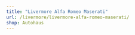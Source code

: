 ```yaml
---
title: "Livermore Alfa Romeo Maserati"
url: /livermore/livermore-alfa-romeo-maserati/
shop: Autohaus
---
```

